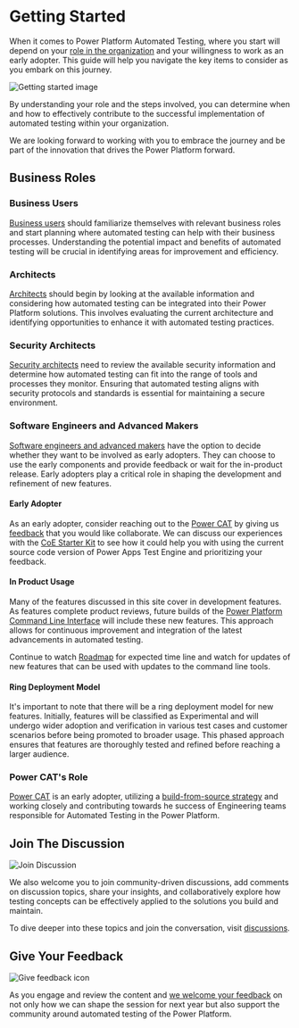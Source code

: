 # Getting Started

When it comes to Power Platform Automated Testing, where you start will depend on your <a href="/powerfuldev-testing/roles-and-responsibilities">role in the organization</a> and your willingness to work as an early adopter. This guide will help you navigate the key items to consider as you embark on this journey.

![Getting started image](/powerfuldev-testing/assets/images/getting-started.png)

By understanding your role and the steps involved, you can determine when and how to effectively contribute to the successful implementation of automated testing within your organization. 

We are looking forward to working with you to embrace the journey and be part of the innovation that drives the Power Platform forward.

## Business Roles

### Business Users

[Business users](/powerfuldev-testing/roles-and-responsibilties#business-roles) should familiarize themselves with relevant business roles and start planning where automated testing can help with their business processes. Understanding the potential impact and benefits of automated testing will be crucial in identifying areas for improvement and efficiency.

### Architects

[Architects](/powerfuldev-testing/roles-and-responsibilties#technical-roles) should begin by looking at the available information and considering how automated testing can be integrated into their Power Platform solutions. This involves evaluating the current architecture and identifying opportunities to enhance it with automated testing practices.

### Security Architects

[Security architects](/powerfuldev-testing/roles-and-responsibilties#risk-and-compliance) need to review the available security information and determine how automated testing can fit into the range of tools and processes they monitor. Ensuring that automated testing aligns with security protocols and standards is essential for maintaining a secure environment.

### Software Engineers and Advanced Makers

[Software engineers and advanced makers](/powerfuldev-testing/roles-and-responsibilties#technical-roles) have the option to decide whether they want to be involved as early adopters. They can choose to use the early components and provide feedback or wait for the in-product release. Early adopters play a critical role in shaping the development and refinement of new features.

#### Early Adopter

As an early adopter, consider reaching out to the [Power CAT](../roles-and-responsibilities/powercat.md) by giving us [feedback](https://aka.ms/powerfuldevs/testing/feedback) that you would like collaborate. We can discuss our experiences with the [CoE Starter Kit](../examples/coe-kit-automate-test-sample.md) to see how it could help you with using the current source code version of Power Apps Test Engine and prioritizing your feedback.

#### In Product Usage

Many of the features discussed in this site cover in development features. As features complete product reviews, future builds of the [Power Platform Command Line Interface](https://learn.microsoft.com/power-platform/developer/cli/reference/test) will include these new features. This approach allows for continuous improvement and integration of the latest advancements in automated testing.

Continue to watch [Roadmap](../context/roadmap-alignment.md) for expected time line and watch for updates of new features that can be used with updates to the command line tools.

#### Ring Deployment Model

It's important to note that there will be a ring deployment model for new features. Initially, features will be classified as Experimental and will undergo wider adoption and verification in various test cases and customer scenarios before being promoted to broader usage. This phased approach ensures that features are thoroughly tested and refined before reaching a larger audience.

### Power CAT's Role

<a href="/powerfuldev-testing/roles-and-responsibilities/powercat">Power CAT</a> is an early adopter, utilizing a [build-from-source strategy](../examples/coe-kit-build-from-source-run-tests.md) and working closely and contributing towards he success of Engineering teams responsible for Automated Testing in the Power Platform.  

## Join The Discussion

![Join Discussion](/powerfuldev-testing/assets/images/join-discussions.png)

We also welcome you to join community-driven discussions, add comments on discussion topics, share your insights, and collaboratively explore how testing concepts can be effectively applied to the solutions you build and maintain. 

To dive deeper into these topics and join the conversation, visit <a href="/powerfuldev-testing/discussion">discussions</a>.

## Give Your Feedback

![Give feedback icon](/powerfuldev-testing/assets/images/give-feedback.png)

As you engage and review the content and [we welcome your feedback](https://aka.ms/powerfuldevs/testing/feedback) on not only how we can shape the session for next year but also support the community around automated testing of the Power Platform.
